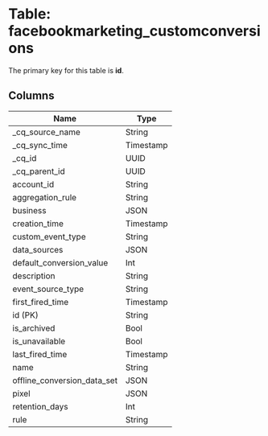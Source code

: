 # Table: facebookmarketing_customconversions

The primary key for this table is **id**.

## Columns

| Name          | Type          |
| ------------- | ------------- |
|_cq_source_name|String|
|_cq_sync_time|Timestamp|
|_cq_id|UUID|
|_cq_parent_id|UUID|
|account_id|String|
|aggregation_rule|String|
|business|JSON|
|creation_time|Timestamp|
|custom_event_type|String|
|data_sources|JSON|
|default_conversion_value|Int|
|description|String|
|event_source_type|String|
|first_fired_time|Timestamp|
|id (PK)|String|
|is_archived|Bool|
|is_unavailable|Bool|
|last_fired_time|Timestamp|
|name|String|
|offline_conversion_data_set|JSON|
|pixel|JSON|
|retention_days|Int|
|rule|String|